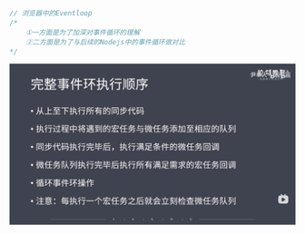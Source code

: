 ```js
// 浏览器中的Eventloop
/* 
    ①一方面是为了加深对事件循环的理解
    ②二方面是为了与后续的Nodejs中的事件循环做对比
*/
```
![alt text](image-11.png)